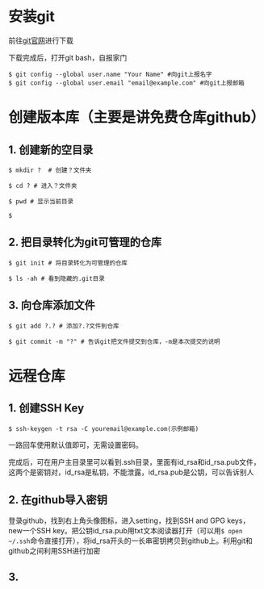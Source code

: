 # 安装git

前往[git官网](https://git-scm.com/downloads)进行下载

下载完成后，打开git bash，自报家门

    $ git config --global user.name "Your Name" #向git上报名字
    $ git config --global user.email "email@example.com" #向git上报邮箱

# 创建版本库（主要是讲免费仓库github）

## 1. 创建新的空目录

    $ mkdir ?  # 创建？文件夹

    $ cd ? # 进入？文件夹

    $ pwd # 显示当前目录

    $ 

## 2. 把目录转化为git可管理的仓库

    $ git init # 将目录转化为可管理的仓库

    $ ls -ah # 看到隐藏的.git目录

## 3. 向仓库添加文件

    $ git add ?.? # 添加?.?文件到仓库

    $ git commit -m "?" # 告诉git把文件提交到仓库，-m是本次提交的说明

# 远程仓库

## 1. 创建SSH Key

    $ ssh-keygen -t rsa -C youremail@example.com(示例邮箱)

一路回车使用默认值即可，无需设置密码。

完成后，可在用户主目录里可以看到.ssh目录，里面有id_rsa和id_rsa.pub文件，这两个是密钥对，id_rsa是私钥，不能泄露，id_rsa.pub是公钥，可以告诉别人

## 2. 在github导入密钥

登录github，找到右上角头像图标，进入setting，找到SSH and GPG keys，new一个SSH key。把公钥id_rsa.pub用txt文本阅读器打开（可以用`$ open ~/.ssh`命令直接打开），将id_rsa开头的一长串密钥拷贝到github上。利用git和github之间利用SSH进行加密

## 3.